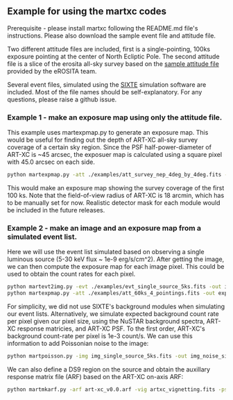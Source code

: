 ## Example for using the martxc codes
Prerequisite - please install martxc following the README.md file's instructions. 
Please also download the sample event file and attitude file.

Two different attitude files are included, first is a single-pointing, 100ks exposure pointing at the center of North Ecliptic Pole. The second attitude file is a slice of the erosita all-sky survey based on the [sample attitude file](https://www.sternwarte.uni-erlangen.de/research/sixte/data/eRASS_Pc87M55_3dobi_att_remeis.fits.bz2) provided by the eROSITA team.

Several event files, simulated using the [SIXTE](https://www.sternwarte.uni-erlangen.de/research/sixte/) simulation software are included. Most of the file names should be self-explanatory. For any questions, please raise a github issue.

### Example 1 - make an exposure map using only the attitude file. 
This example uses martexpmap.py to generate an exposure map. This would be useful for finding out the depth of ART-XC all-sky survey coverage of a certain sky region. Since the PSF half-power-diameter of ART-XC is ~45 arcsec, the exposuer map is calculated using a square pixel with 45.0 arcsec on each side.

```bash
python martexpmap.py -att ./examples/att_survey_nep_4deg_by_4deg.fits -out expmap_survey.fits -fov 18.0 -vig artxc_vignetting.fits -rasize 45.0 -decsize 45.0 -time 100000
```
This would make an exposure map showing the survey coverage of the first 100 ks.
Note that the field-of-view radius of ART-XC is 18 arcmin, which has to be manually set for now. 
Realistic detector mask for each module would be included in the future releases. 

### Example 2 - make an image and an exposure map from a simulated event list.
Here we will use the event list simulated based on observing a single luminous source (5-30 keV flux ~ 1e-9 erg/s/cm^2).
After getting the image, we can then compute the exposure map for each image pixel. This could be used to obtain the count rates for each pixel.

```bash
python martevt2img.py -evt ./examples/evt_single_source_5ks.fits -out img_single_source_5ks.fits -rasize 45.0 -decsize 45.0 -box 268.0 272.0 63.5 68.5
python martexpmap.py -att ./examples/att_60ks_4_pointings.fits -out exp_4_pointings_5ks.fits -fov 18.0 -img img_single_source_5ks.fits -time 5000.0 -vig artxc_vignetting.fits
```

For simplicity, we did not use SIXTE's background modules when simulating our event lists. Alternatively, we simulate expected background count rate per pixel given our pixel size, using the NuSTAR background spectra, ART-XC response matricies, and ART-XC PSF. To the first order, ART-XC's background count-rate per pixel is 1e-3 count/s. We can use this information to add Poissonian noise to the image:
```bash
python martpoisson.py -img img_single_source_5ks.fits -out img_noise_single_source_5ks.fits -combine True -nrate 1e-3 -exp exp_4_pointings_5ks.fits 
```
We can also define a DS9 region on the source and obtain the auxillary response matrix file (ARF) based on the ART-XC on-axis ARF:
```bash
python martmkarf.py -arf art-xc_v0.0.arf -vig artxc_vignetting.fits -psf artxc_psf_eef.fits -out offaxis_arf.arf -img img_single_source_5ks.fits -region ds9.reg
